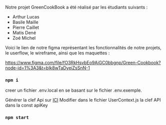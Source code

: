 Notre projet GreenCookBook a été réalisé par les étudiants suivants :

- Arthur Lucas
- Basile Maille
- Pierre Caillet
- Matis Dené
- Zoé Michel

Voici le lien de notre figma représentant les fonctionnalités de notre projets, le userflow, le wireframe, ainsi que les maquettes :

https://www.figma.com/file/fO3RkHsvbEo9AiGC0bbgnp/Green-Cookbook?node-id=1%3A3&t=blk8wTaDyeiZsSnN-1


### `npm i`

creer un fichier .env.local en se basant sur le fichier .env.exemple.

Générer la clef Api sur [ICI](https://spoonacular.com/food-api/)
Modifier dans le fichier UserContext.js la clef API dans la const apiKey

### `npm start`
